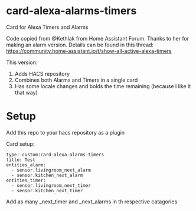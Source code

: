 # card-alexa-alarms-timers
Card for Alexa Timers and Alarms

Code copied from @Kethlak from Home Assistant Forum. Thanks to her for making an alarm version. Details can be found in this thread: https://community.home-assistant.io/t/show-all-active-alexa-timers

This version:
1. Adds HACS repository
1. Combines both Alarms and Timers in a single card
1. Has some locale changes and bolds the time remaining (because I like it that way)

# Setup

Add this repo to your hacs repository as a plugin

Card setup:
```
type: custom:card-alexa-alarms-timers
title: Test
entities_alarm:
  - sensor.livingroom_next_alarm
  - sensor.kitchen_next_alarm
entities_timer:
  - sensor.livingroom_next_timer
  - sensor.kitchen_next_timer
```

Add as many _next_timer and _next_alarms in th respective catagories
